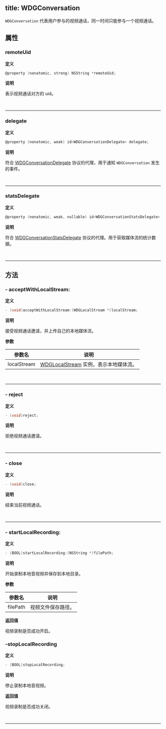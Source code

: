 title: WDGConversation
---

`WDGConversation` 代表用户参与的视频通话，同一时间只能参与一个视频通话。

## 属性

### remoteUid

**定义**

```objectivec
@property (nonatomic, strong) NSString *remoteUid;
```

**说明**

表示视频通话对方的 uid。

</br>

---

### delegate

**定义**

```objectivec
@property (nonatomic, weak) id<WDGConversationDelegate> delegate;
```

**说明**

符合 [WDGConversationDelegate](/Conversation/iOS/api/WDGConversationDelegate.html) 协议的代理，用于通知 `WDGConversation` 发生的事件。

</br>

---

### statsDelegate

**定义**

```objectivec
@property (nonatomic, weak, nullable) id<WDGConversationStatsDelegate> statsDelegate;
```

**说明**

符合 [WDGConversationStatsDelegate](/Conversation/iOS/api/WDGConversationStatsDelegate.html) 协议的代理。用于获取媒体流的统计数据。

</br>

---

## 方法

### - acceptWithLocalStream:

**定义**

```objectivec
- (void)acceptWithLocalStream:(WDGLocalStream *)localStream;
```

**说明**

接受视频通话邀请，并上传自己的本地媒体流。

**参数**

参数名 | 说明 
---|---
localStream | [WDGLocalStream](/Conversation/iOS/api/WDGLocalStream.html) 实例，表示本地媒体流。

</br>

---

### - reject

**定义**

```objectivec
- (void)reject;
```

**说明**

拒绝视频通话邀请。

</br>

---

### - close

**定义**

```objectivec
- (void)close;
```

**说明**

结束当前视频通话。

</br>

---

### - startLocalRecording:

**定义**

```objectivec
- (BOOL)startLocalRecording:(NSString *)filePath;
```

**说明**

开始录制本地音视频并保存到本地目录。

**参数**

参数名 | 说明 
---|---
filePath | 视频文件保存路径。

**返回值**

视频录制是否成功开启。

### -stopLocalRecording

**定义**

```objectivec
- (BOOL)stopLocalRecording;
```

**说明**

停止录制本地音视频。

**返回值**

视频录制是否成功关闭。

</br>

---
